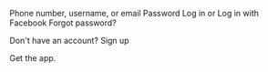 Phone number, username, or email
Password
Log in
or
Log in with Facebook
Forgot password?

Don't have an account? Sign up

Get the app.